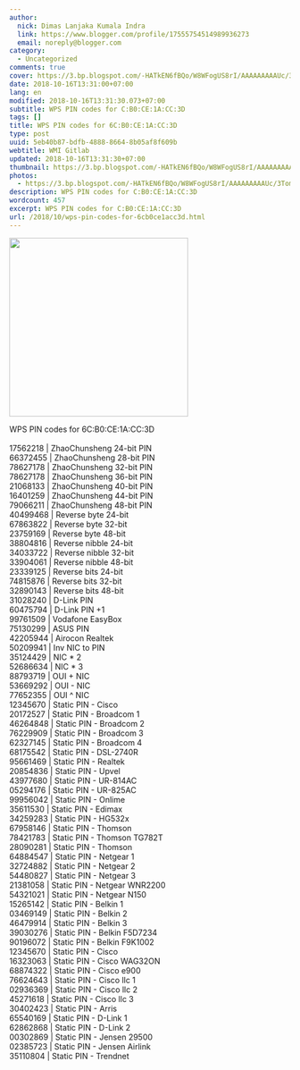 ```yaml
---
author:
  nick: Dimas Lanjaka Kumala Indra
  link: https://www.blogger.com/profile/17555754514989936273
  email: noreply@blogger.com
category:
  - Uncategorized
comments: true
cover: https://3.bp.blogspot.com/-HATkEN6fBQo/W8WFogUS8rI/AAAAAAAAAUc/3TomXf6lYEwhuMHsB47vS9pe_MispcUzwCLcBGAs/s320/download.png
date: 2018-10-16T13:31:00+07:00
lang: en
modified: 2018-10-16T13:31:30.073+07:00
subtitle: WPS PIN codes for C:B0:CE:1A:CC:3D
tags: []
title: WPS PIN codes for 6C:B0:CE:1A:CC:3D
type: post
uuid: 5eb40b87-bdfb-4888-8664-8b05af8f609b
webtitle: WMI Gitlab
updated: 2018-10-16T13:31:30+07:00
thumbnail: https://3.bp.blogspot.com/-HATkEN6fBQo/W8WFogUS8rI/AAAAAAAAAUc/3TomXf6lYEwhuMHsB47vS9pe_MispcUzwCLcBGAs/s320/download.png
photos:
  - https://3.bp.blogspot.com/-HATkEN6fBQo/W8WFogUS8rI/AAAAAAAAAUc/3TomXf6lYEwhuMHsB47vS9pe_MispcUzwCLcBGAs/s320/download.png
description: WPS PIN codes for C:B0:CE:1A:CC:3D
wordcount: 457
excerpt: WPS PIN codes for C:B0:CE:1A:CC:3D
url: /2018/10/wps-pin-codes-for-6cb0ce1acc3d.html
---
```


<img border="0" src="https://3.bp.blogspot.com/-HATkEN6fBQo/W8WFogUS8rI/AAAAAAAAAUc/3TomXf6lYEwhuMHsB47vS9pe_MispcUzwCLcBGAs/s320/download.png" width="320" height="320" data-original-width="170" data-original-height="170"><div>   WPS PIN codes for 6C:B0:CE:1A:CC:3D </div><div>    <br></div><div>    17562218 | ZhaoChunsheng 24-bit PIN </div><div>    66372455 | ZhaoChunsheng 28-bit PIN </div><div>    78627178 | ZhaoChunsheng 32-bit PIN </div><div>    78627178 | ZhaoChunsheng 36-bit PIN </div><div>    21068133 | ZhaoChunsheng 40-bit PIN </div><div>    16401259 | ZhaoChunsheng 44-bit PIN </div><div>    79066211 | ZhaoChunsheng 48-bit PIN </div><div>    40499468 | Reverse byte 24-bit </div><div>    67863822 | Reverse byte 32-bit </div><div>    23759169 | Reverse byte 48-bit </div><div>    38804816 | Reverse nibble 24-bit </div><div>    34033722 | Reverse nibble 32-bit </div><div>    33904061 | Reverse nibble 48-bit </div><div>    23339125 | Reverse bits 24-bit </div><div>    74815876 | Reverse bits 32-bit </div><div>    32890143 | Reverse bits 48-bit </div><div>    31028240 | D-Link PIN </div><div>    60475794 | D-Link PIN +1 </div><div>    99761509 | Vodafone EasyBox </div><div>    75130299 | ASUS PIN </div><div>    42205944 | Airocon Realtek </div><div>    50209941 | Inv NIC to PIN </div><div>    35124429 | NIC * 2 </div><div>    52686634 | NIC * 3 </div><div>    88793719 | OUI + NIC </div><div>    53669292 | OUI - NIC </div><div>    77652355 | OUI ^ NIC </div><div>    12345670 | Static PIN - Cisco </div><div>    20172527 | Static PIN - Broadcom 1 </div><div>    46264848 | Static PIN - Broadcom 2 </div><div>    76229909 | Static PIN - Broadcom 3 </div><div>    62327145 | Static PIN - Broadcom 4 </div><div>    68175542 | Static PIN - DSL-2740R </div><div>    95661469 | Static PIN - Realtek </div><div>    20854836 | Static PIN - Upvel </div><div>    43977680 | Static PIN - UR-814AC </div><div>    05294176 | Static PIN - UR-825AC </div><div>    99956042 | Static PIN - Onlime </div><div>    35611530 | Static PIN - Edimax </div><div>    34259283 | Static PIN - HG532x </div><div>    67958146 | Static PIN - Thomson </div><div>    78421783 | Static PIN - Thomson TG782T </div><div>    28090281 | Static PIN - Thomson </div><div>    64884547 | Static PIN - Netgear 1 </div><div>    32724882 | Static PIN - Netgear 2 </div><div>    54480827 | Static PIN - Netgear 3 </div><div>    21381058 | Static PIN - Netgear WNR2200 </div><div>    54321021 | Static PIN - Netgear N150 </div><div>    15265142 | Static PIN - Belkin 1 </div><div>    03469149 | Static PIN - Belkin 2 </div><div>    46479914 | Static PIN - Belkin 3 </div><div>    39030276 | Static PIN - Belkin F5D7234 </div><div>    90196072 | Static PIN - Belkin F9K1002 </div><div>    12345670 | Static PIN - Cisco </div><div>    16323063 | Static PIN - Cisco WAG32ON </div><div>    68874322 | Static PIN - Cisco e900 </div><div>    76624643 | Static PIN - Cisco llc 1 </div><div>    02936369 | Static PIN - Cisco llc 2 </div><div>    45271618 | Static PIN - Cisco llc 3 </div><div>    30402423 | Static PIN - Arris </div><div>    65540169 | Static PIN - D-Link 1 </div><div>    62862868 | Static PIN - D-Link 2 </div><div>    00302869 | Static PIN - Jensen 29500 </div><div>    02385723 | Static PIN - Jensen Airlink </div><div>    35110804 | Static PIN - Trendnet </div><div>    <br></div>